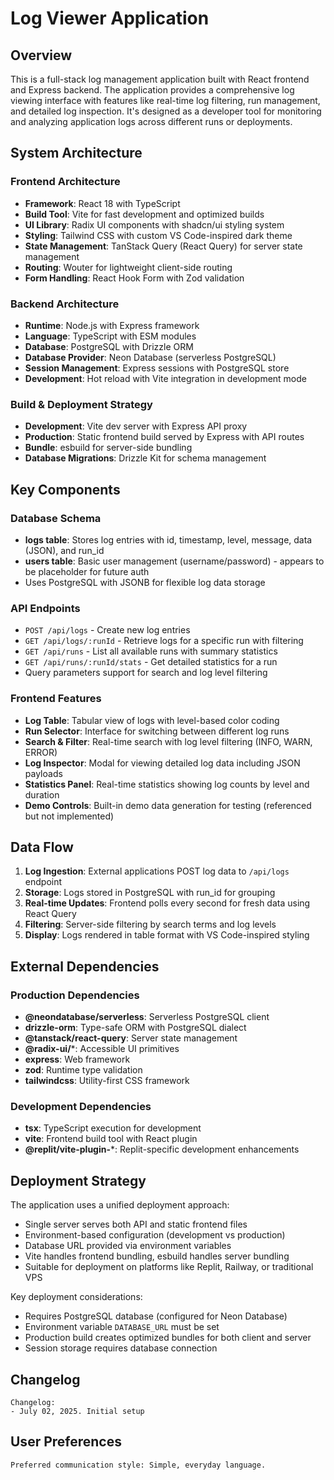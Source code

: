# Log Viewer Application

## Overview

This is a full-stack log management application built with React frontend and Express backend. The application provides a comprehensive log viewing interface with features like real-time log filtering, run management, and detailed log inspection. It's designed as a developer tool for monitoring and analyzing application logs across different runs or deployments.

## System Architecture

### Frontend Architecture
- **Framework**: React 18 with TypeScript
- **Build Tool**: Vite for fast development and optimized builds
- **UI Library**: Radix UI components with shadcn/ui styling system
- **Styling**: Tailwind CSS with custom VS Code-inspired dark theme
- **State Management**: TanStack Query (React Query) for server state management
- **Routing**: Wouter for lightweight client-side routing
- **Form Handling**: React Hook Form with Zod validation

### Backend Architecture
- **Runtime**: Node.js with Express framework
- **Language**: TypeScript with ESM modules
- **Database**: PostgreSQL with Drizzle ORM
- **Database Provider**: Neon Database (serverless PostgreSQL)
- **Session Management**: Express sessions with PostgreSQL store
- **Development**: Hot reload with Vite integration in development mode

### Build & Deployment Strategy
- **Development**: Vite dev server with Express API proxy
- **Production**: Static frontend build served by Express with API routes
- **Bundle**: esbuild for server-side bundling
- **Database Migrations**: Drizzle Kit for schema management

## Key Components

### Database Schema
- **logs table**: Stores log entries with id, timestamp, level, message, data (JSON), and run_id
- **users table**: Basic user management (username/password) - appears to be placeholder for future auth
- Uses PostgreSQL with JSONB for flexible log data storage

### API Endpoints
- `POST /api/logs` - Create new log entries
- `GET /api/logs/:runId` - Retrieve logs for a specific run with filtering
- `GET /api/runs` - List all available runs with summary statistics
- `GET /api/runs/:runId/stats` - Get detailed statistics for a run
- Query parameters support for search and log level filtering

### Frontend Features
- **Log Table**: Tabular view of logs with level-based color coding
- **Run Selector**: Interface for switching between different log runs
- **Search & Filter**: Real-time search with log level filtering (INFO, WARN, ERROR)
- **Log Inspector**: Modal for viewing detailed log data including JSON payloads
- **Statistics Panel**: Real-time statistics showing log counts by level and duration
- **Demo Controls**: Built-in demo data generation for testing (referenced but not implemented)

## Data Flow

1. **Log Ingestion**: External applications POST log data to `/api/logs` endpoint
2. **Storage**: Logs stored in PostgreSQL with run_id for grouping
3. **Real-time Updates**: Frontend polls every second for fresh data using React Query
4. **Filtering**: Server-side filtering by search terms and log levels
5. **Display**: Logs rendered in table format with VS Code-inspired styling

## External Dependencies

### Production Dependencies
- **@neondatabase/serverless**: Serverless PostgreSQL client
- **drizzle-orm**: Type-safe ORM with PostgreSQL dialect
- **@tanstack/react-query**: Server state management
- **@radix-ui/***: Accessible UI primitives
- **express**: Web framework
- **zod**: Runtime type validation
- **tailwindcss**: Utility-first CSS framework

### Development Dependencies
- **tsx**: TypeScript execution for development
- **vite**: Frontend build tool with React plugin
- **@replit/vite-plugin-***: Replit-specific development enhancements

## Deployment Strategy

The application uses a unified deployment approach:
- Single server serves both API and static frontend files
- Environment-based configuration (development vs production)
- Database URL provided via environment variables
- Vite handles frontend bundling, esbuild handles server bundling
- Suitable for deployment on platforms like Replit, Railway, or traditional VPS

Key deployment considerations:
- Requires PostgreSQL database (configured for Neon Database)
- Environment variable `DATABASE_URL` must be set
- Production build creates optimized bundles for both client and server
- Session storage requires database connection

## Changelog

```
Changelog:
- July 02, 2025. Initial setup
```

## User Preferences

```
Preferred communication style: Simple, everyday language.
```